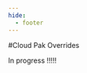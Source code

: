 ```yaml
---
hide:
  - footer
---
```


<script>
  document.title = "Overrides - Cloud Paks";
</script>
#Cloud Pak Overrides

In progress !!!!!